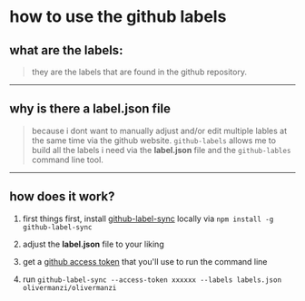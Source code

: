 # how to use the github labels 

## what are the labels: 

>they are the labels that are found in the github repository.
***

## why is there a **label.json** file

>because i dont want to manually adjust and/or edit multiple lables at the same time via the github website. `github-labels` allows me to build all the labels i need via the **label.json** file and the `github-lables` command line tool.
***

## how does it work?

1. first things first, install [github-label-sync](https://registry.origami.ft.com/components/github-label-sync@2.0.0/readme) locally via `npm install -g github-label-sync`

2. adjust the **label.json** file to your liking

3. get a [github access token](https://github.com/settings/tokens) that you'll use to run the command line

4. run `github-label-sync --access-token xxxxxx --labels labels.json olivermanzi/olivermanzi`
